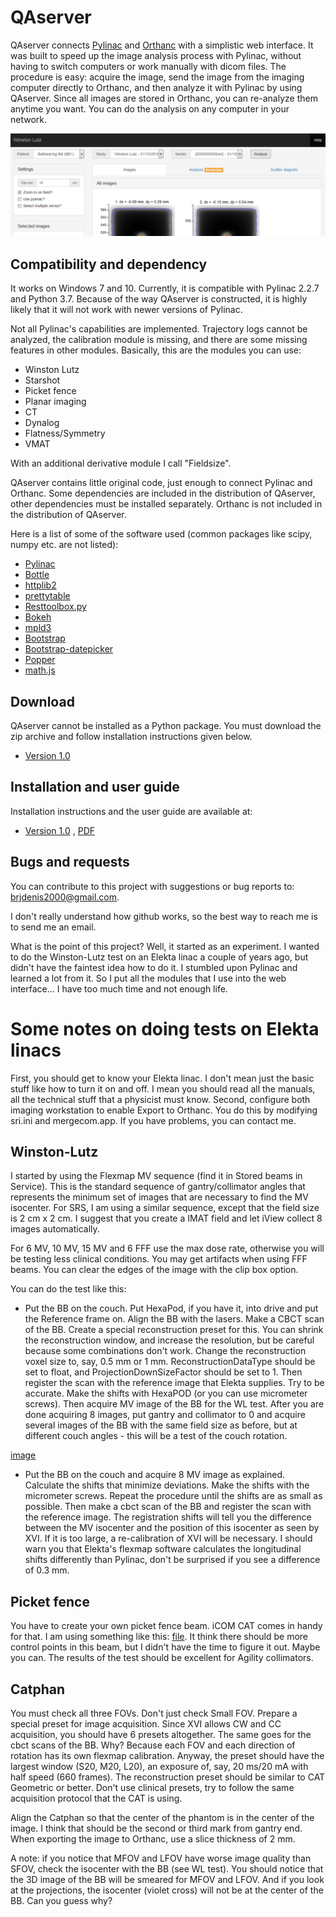 # QAserver

QAserver connects [Pylinac](https://github.com/jrkerns/pylinac) and [Orthanc](https://github.com/jodogne/Orthanc) with a simplistic web interface. It was built to speed up the image analysis process with Pylinac, without having to switch computers or work manually with dicom files. The procedure is easy: acquire the image, send the image from the imaging computer directly to Orthanc, and then analyze it with Pylinac by using QAserver. Since all images are stored in Orthanc, you can re-analyze them anytime you want. You can do the analysis on any computer in your network.

![image](image.png)

## Compatibility and dependency

It works on Windows 7 and 10. Currently, it is compatible with Pylinac 2.2.7 and Python 3.7. Because of the way QAserver is constructed, it is highly likely that it will not work with newer versions of Pylinac. 

Not all Pylinac's capabilities are implemented. Trajectory logs cannot be analyzed, the calibration module is missing, and there are some missing features in other modules. Basically, this are the modules you can use:

* Winston Lutz
* Starshot
* Picket fence
* Planar imaging
* CT
* Dynalog
* Flatness/Symmetry
* VMAT

With an additional derivative module I call "Fieldsize".

QAserver contains little original code, just enough to connect Pylinac and Orthanc. Some dependencies are included in the distribution of QAserver, other dependencies must be installed separately. Orthanc is not included in the distribution of QAserver.

Here is a list of some of the software used (common packages like scipy, numpy etc. are not listed):

* [Pylinac](https://github.com/jrkerns/pylinac)
* [Bottle](https://bottlepy.org/docs/dev/)
* [httplib2](https://github.com/httplib2/httplib2)
* [prettytable](https://github.com/jazzband/prettytable)
* [Resttoolbox.py](https://github.com/jodogne/OrthancMirror/tree/master/Resources/Samples/Python)
* [Bokeh](https://docs.bokeh.org/en/latest/index.html)
* [mpld3](https://mpld3.github.io/)
* [Bootstrap](https://getbootstrap.com/docs/3.4/)
* [Bootstrap-datepicker](https://bootstrap-datepicker.readthedocs.io/en/latest/)
* [Popper](https://popper.js.org/)
* [math.js](https://mathjs.org/)


## Download

QAserver cannot be installed as a Python package. You must download the zip archive and follow installation instructions given below.

* [Version 1.0](/versions/qaserver1.0.zip)

## Installation and user guide

Installation instructions and the user guide are available at:

* [Version 1.0](https://brjdenis.github.io/qaserver/docs/version1.0/html/) , [PDF](/pdf/qaserver1.0.pdf)

## Bugs and requests

You can contribute to this project with suggestions or bug reports to: brjdenis2000@gmail.com.

I don't really understand how github works, so the best way to reach me is to send me an email.

What is the point of this project? Well, it started as an experiment. I wanted to do the Winston-Lutz test on an Elekta linac a couple of years ago, but didn't have the faintest idea how to do it. I stumbled upon Pylinac and learned a lot from it. So I put all the modules that I use into the web interface... I have too much time and not enough life.


# Some notes on doing tests on Elekta linacs

First, you should get to know your Elekta linac. I don't mean just the basic stuff like how to turn it on and off. I mean you should read all the manuals, all the technical stuff that a physicist must know. Second, configure both imaging workstation to enable Export to Orthanc. You do this by modifying sri.ini and mergecom.app. If you have problems, you can contact me.

## Winston-Lutz

I started by using the Flexmap MV sequence (find it in Stored beams in Service). This is the standard sequence of gantry/collimator angles that represents the minimum set of images that are necessary to find the MV isocenter. For SRS, I am using a similar sequence, except that the field size is 2 cm x 2 cm. I suggest that you create a IMAT field and let iView collect 8 images automatically.

For 6 MV, 10 MV, 15 MV and 6 FFF use the max dose rate, otherwise you will be testing less clinical conditions. You may get artifacts when using FFF beams. You can clear the edges of the image with the clip box option.

You can do the test like this:

* Put the BB on the couch. Put HexaPod, if you have it, into drive and put the Reference frame on. Align the BB with the lasers. Make a CBCT scan of the BB. Create a special reconstruction preset for this. You can shrink the reconstruction window, and increase the resolution, but be careful because some combinations don't work. Change the reconstruction voxel size to, say, 0.5 mm or 1 mm. ReconstructionDataType should be set to float, and ProjectionDownSizeFactor should be set to 1. Then register the scan with the reference image that Elekta supplies. Try to be accurate. Make the shifts with HexaPOD (or you can use micrometer screws). Then acquire MV image of the BB for the WL test. After you are done acquiring 8 images, put gantry and collimator to 0 and acquire several images of the BB with the same field size as before, but at different couch angles - this will be a test of the couch rotation.

[image](/files/bb.png)

* Put the BB on the couch and acquire 8 MV image as explained. Calculate the shifts that minimize deviations. Make the shifts with the micrometer screws. Repeat the procedure until the shifts are as small as possible. Then make a cbct scan of the BB and register the scan with the reference image. The registration shifts will tell you the difference between the MV isocenter and the position of this isocenter as seen by XVI. If it is too large, a re-calibration of XVI will be necessary. I should warn you that Elekta's flexmap software calculates the longitudinal shifts differently than Pylinac, don't be surprised if you see a difference of 0.3 mm.

## Picket fence

You have to create your own picket fence beam. iCOM CAT comes in handy for that. I am using something like this: [file](/files/ElektaAgilityPicketFence.efs). It think there should be more control points in this beam, but I didn't have the time to figure it out. Maybe you can. The results of the test should be excellent for Agility collimators.


## Catphan

You must check all three FOVs. Don't just check Small FOV. Prepare a special preset for image acquisition. Since XVI allows CW and CC acquisition, you should have 6 presets altogether. The same goes for the cbct scans of the BB. Why? Because each FOV and each direction of rotation has its own flexmap calibration.
Anyway, the preset should have the largest window (S20, M20, L20), an exposure of, say, 20 ms/20 mA with half speed (660 frames). The reconstruction preset should be similar to CAT Geometric or better. Don't use clinical presets, try to follow the same acquisition protocol that the CAT is using.

Align the Catphan so that the center of the phantom is in the center of the image. I think that should be the second or third mark from gantry end. When exporting the image to Orthanc, use a slice thickness of 2 mm.

A note: if you notice that MFOV and LFOV have worse image quality than SFOV, check the isocenter with the BB (see WL test). You should notice that the 3D image of the BB will be smeared for MFOV and LFOV. And if you look at the projections, the isocenter (violet cross) will not be at the center of the BB. Can you guess why?














